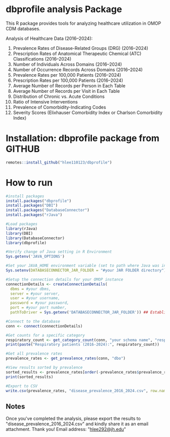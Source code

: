 # dbprofile analysis Package

This R package provides tools for analyzing healthcare utilization in OMOP CDM databases.

Analysis of Healthcare Data (2016–2024):

1. Prevalence Rates of Disease-Related Groups (DRG) (2016–2024)
2. Prescription Rates of Anatomical Therapeutic Chemical (ATC) Classifications (2016–2024)
3. Number of Individuals Across Domains (2016–2024)
4. Number of Occurrence Records Across Domains (2016–2024)
5. Prevalence Rates per 100,000 Patients (2016–2024)
6. Prescription Rates per 100,000 Patients (2016–2024)
7. Average Number of Records per Person in Each Table
8. Average Number of Records per Visit in Each Table
9. Distribution of Chronic vs. Acute Conditions
10. Ratio of Intensive Interventions
11. Prevalence of Comorbidity-Indicating Codes
12. Severity Scores (Elixhauser Comorbidity Index or Charlson Comorbidity Index)
    
# Installation: dbprofile package from GITHUB 

```r
remotes::install_github("hlee110123/dbprofile")
```
# How to run

```r
#install packages 
install.packages("dbprofile")
install.packages("DBI")
install.packages("DatabaseConnector")
install.packages("rJava")

#Load packages
library(rJava)
library(DBI)
library(DatabaseConnector)
library(dbprofile)

#Verify change of Java setting in R Environment
Sys.getenv('JAVA_OPTIONS')

#Set your JAVA_HOME environment variable (set to path where Java was installed)
Sys.setenv(DATABASECONNECTOR_JAR_FOLDER = "#your JAR FOLDER directory") 

#Setup the connection details for your OMOP instance
connectionDetails <- createConnectionDetails(   
  dbms = #your dbms,   
  server = #your server,   
  user = #your username,   
  password = #your password,   
  port = #your port number,   
  pathToDriver = Sys.getenv('DATABASECONNECTOR_JAR_FOLDER')) ## Establish a connection using the DatabaseConnector "connect" function 

#Connect to the database
conn <- connect(connectionDetails)

#Get counts for a specific category
respiratory_count <- get_category_count(conn, "your schema name", "respiratory")
print(paste("Respiratory patients (2016-2024):", respiratory_count))

#Get all prevalence rates
prevalence_rates <- get_prevalence_rates(conn, "dbo")

#View results sorted by prevalence
sorted_results <- prevalence_rates[order(-prevalence_rates$prevalence_rate), ]
print(sorted_results)

#Export to CSV
write.csv(prevalence_rates, "disease_prevalence_2016_2024.csv", row.names = FALSE)
```

## Notes
Once you've completed the analysis, please export the results to "disease_prevalence_2016_2024.csv" and kindly share it as an email attachment. Thank you! 
Email address: "hlee292@jh.edu"
